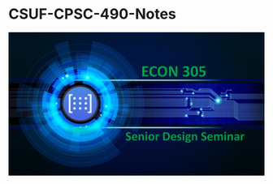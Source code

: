 # CSUF-CPSC-490-Notes

[<img src="https://github.com/jlursenbach/CSUF-CPSC-490-Notes/blob/main/cpsc%20490%20card.jpg" width="600">](https://github.com/jlursenbach/CSUF-CPSC-490-Notes/blob/main/cpsc%20490%20card.jpg)
